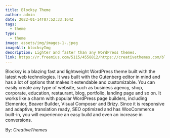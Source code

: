 ```yaml
---
title: Blocksy Theme
author: admin
date: 2022-01-14T07:52:33.164Z
tags:
  - theme
type:
  - theme
image: assets/img/images-1-.jpeg
imageAlt: blocksyImg
description: Lighter and faster than any WordPress themes.
link: https://r.freemius.com/5115/4558812/https://creativethemes.com/blocksy/starter-sites/
---
```

<!--StartFragment-->

Blocksy is a blazing fast and lightweight WordPress theme built with the latest web technologies. It was built with the Gutenberg editor in mind and has a lot of options that makes it extendable and customizable. You can easily create any type of website, such as business agency, shop, corporate, education, restaurant, blog, portfolio, landing page and so on. It works like a charm with popular WordPress page builders, including Elementor, Beaver Builder, Visual Composer and Brizy. Since it is responsive and adaptive, translation ready, SEO optimized and has WooCommerce built-in, you will experience an easy build and even an increase in conversions.



By: *CreativeThemes*

<!--EndFragment-->